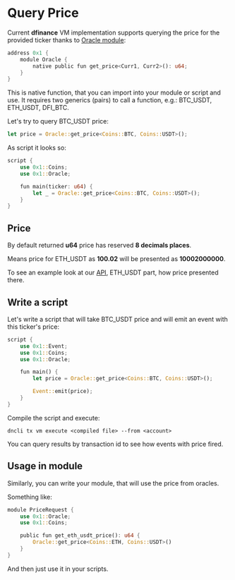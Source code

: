 # Query Price

Current **dfinance** VM implementation supports querying the price for the provided ticker thanks to [Oracle module](https://github.com/dfinance/dvm/blob/v0.4.0/lang/stdlib/oracle.move):

```rust
address 0x1 {
    module Oracle {
        native public fun get_price<Curr1, Curr2>(): u64;
    }
}
```

This is native function, that you can import into your module or script and use. It requires two generics \(pairs\) to call a function, e.g.: BTC\_USDT, ETH\_USDT, DFI\_BTC.

Let's try to query BTC\_USDT price:

```rust
let price = Oracle::get_price<Coins::BTC, Coins::USDT>();
```

As script it looks so:

```rust
script {
    use 0x1::Coins;
    use 0x1::Oracle;

    fun main(ticker: u64) {
        let _ = Oracle::get_price<Coins::BTC, Coins::USDT>();
    }
}
```

## Price

By default returned **u64** price has reserved **8 decimals places**.

Means price for ETH\_USDT as **100.02** will be presented as **10002000000**.

To see an example look at our [API](https://rest.testnet.dfinance.co/oracle/currentprice/eth_usdt), ETH\_USDT part, how price presented there.

## Write a script

Let's write a script that will take BTC\_USDT price and will emit an event with this ticker's price:

```rust
script {
    use 0x1::Event;
    use 0x1::Coins;
    use 0x1::Oracle;

    fun main() {
        let price = Oracle::get_price<Coins::BTC, Coins::USDT>();

        Event::emit(price);
    }
}
```

Compile the script and execute:

```text
dncli tx vm execute <compiled file> --from <account>
```

You can query results by transaction id to see how events with price fired.

## Usage in module

Similarly, you can write your module, that will use the price from oracles.

Something like:

```rust
module PriceRequest {
    use 0x1::Oracle;
    use 0x1::Coins;

    public fun get_eth_usdt_price(): u64 {
        Oracle::get_price<Coins::ETH, Coins::USDT>()
    }
}
```

And then just use it in your scripts.
